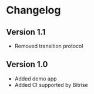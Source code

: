 # Changelog

## Version 1.1

- Removed transition protocol

## Version 1.0

- Added demo app
- Added CI supported by Bitrise

